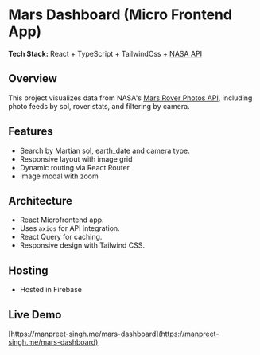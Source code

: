 # Mars Dashboard (Micro Frontend App)

**Tech Stack:** React + TypeScript + TailwindCss + [NASA API](https://api.nasa.gov/)

## Overview

This project visualizes data from NASA's [Mars Rover Photos API](https://api.nasa.gov/#MarsPhotos), including photo feeds by sol, rover stats, and filtering by camera.

## Features

- Search by Martian sol, earth_date and camera type.
- Responsive layout with image grid
- Dynamic routing via React Router
- Image modal with zoom

## Architecture

- React Microfrontend app.
- Uses `axios` for API integration.
- React Query for caching.
- Responsive design with Tailwind CSS.

## Hosting

- Hosted in Firebase

## Live Demo

[https://manpreet-singh.me/mars-dashboard](https://manpreet-singh.me/mars-dashboard)
